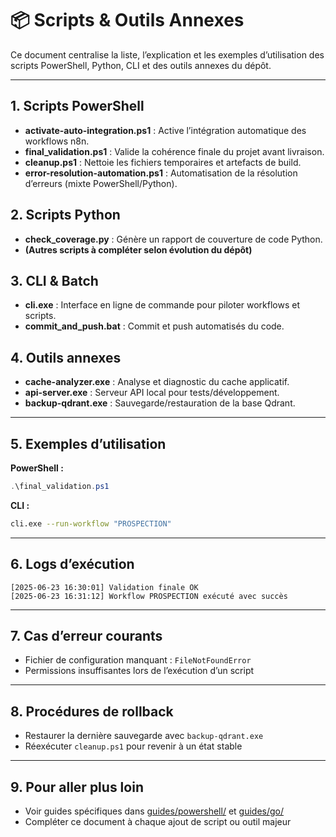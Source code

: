 # 📦 Scripts & Outils Annexes

Ce document centralise la liste, l’explication et les exemples d’utilisation des scripts PowerShell, Python, CLI et des outils annexes du dépôt.

---

## 1. Scripts PowerShell

- **activate-auto-integration.ps1** : Active l’intégration automatique des workflows n8n.
- **final_validation.ps1** : Valide la cohérence finale du projet avant livraison.
- **cleanup.ps1** : Nettoie les fichiers temporaires et artefacts de build.
- **error-resolution-automation.ps1** : Automatisation de la résolution d’erreurs (mixte PowerShell/Python).

## 2. Scripts Python

- **check_coverage.py** : Génère un rapport de couverture de code Python.
- **(Autres scripts à compléter selon évolution du dépôt)**

## 3. CLI & Batch

- **cli.exe** : Interface en ligne de commande pour piloter workflows et scripts.
- **commit_and_push.bat** : Commit et push automatisés du code.

## 4. Outils annexes

- **cache-analyzer.exe** : Analyse et diagnostic du cache applicatif.
- **api-server.exe** : Serveur API local pour tests/développement.
- **backup-qdrant.exe** : Sauvegarde/restauration de la base Qdrant.

---

## 5. Exemples d’utilisation

**PowerShell :**

```powershell
.\final_validation.ps1
```

**CLI :**

```sh
cli.exe --run-workflow "PROSPECTION"
```

---

## 6. Logs d’exécution

```
[2025-06-23 16:30:01] Validation finale OK
[2025-06-23 16:31:12] Workflow PROSPECTION exécuté avec succès
```

---

## 7. Cas d’erreur courants

- Fichier de configuration manquant : `FileNotFoundError`
- Permissions insuffisantes lors de l’exécution d’un script

---

## 8. Procédures de rollback

- Restaurer la dernière sauvegarde avec `backup-qdrant.exe`
- Réexécuter `cleanup.ps1` pour revenir à un état stable

---

## 9. Pour aller plus loin

- Voir guides spécifiques dans [guides/powershell/](guides/powershell/) et [guides/go/](guides/go/)
- Compléter ce document à chaque ajout de script ou outil majeur
